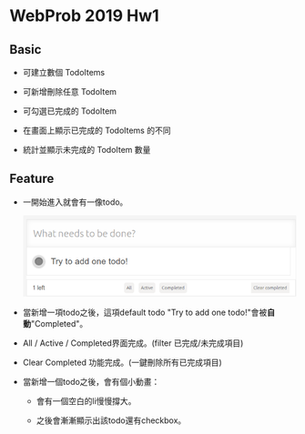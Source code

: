 WebProb 2019 Hw1 
===



## Basic

* 可建立數個 TodoItems

* 可新增刪除任意 TodoItem

* 可勾選已完成的 TodoItem

* 在畫面上顯示已完成的 TodoItems 的不同

* 統計並顯示未完成的 TodoItem 數量

## Feature

* 一開始進入就會有一像todo。

  ![1552385200529](img/explain.png)

* 當新增一項todo之後，這項default todo "Try to add one todo!"會被**自動**"Completed"。

* All / Active / Completed界面完成。(filter
  已完成/未完成項目)

* Clear Completed 功能完成。(一鍵刪除所有已完成項目)

* 當新增一個todo之後，會有個小動畫：

  * 會有一個空白的li慢慢撐大。

  * 之後會漸漸顯示出該todo還有checkbox。

    